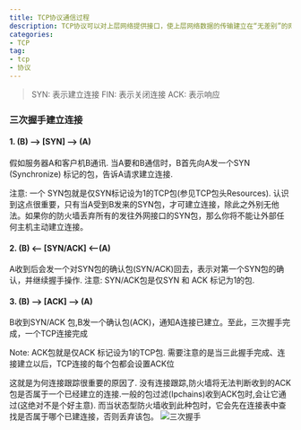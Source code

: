 ```yaml
---
title: TCP协议通信过程
description: TCP协议可以对上层网络提供接口，使上层网络数据的传输建立在“无差别”的网络之上。
categories:
- TCP
tag:
- tcp
- 协议
---
```

>SYN: 表示建立连接		FIN: 表示关闭连接		ACK: 表示响应

### 三次握手建立连接

#### 1. (B) --> [SYN] --> (A) 
 
假如服务器A和客户机B通讯. 当A要和B通信时，B首先向A发一个SYN (Synchronize) 标记的包，告诉A请求建立连接. 
 
注意: 一个 SYN包就是仅SYN标记设为1的TCP包(参见TCP包头Resources). 认识到这点很重要，只有当A受到B发来的SYN包，才可建立连接，除此之外别无他法。如果你的防火墙丢弃所有的发往外网接口的SYN包，那么你将不能让外部任何主机主动建立连接。

#### 2. (B) <-- [SYN/ACK] <--(A) 
 
A收到后会发一个对SYN包的确认包(SYN/ACK)回去，表示对第一个SYN包的确认，并继续握手操作. 
注意: SYN/ACK包是仅SYN 和 ACK 标记为1的包. 

#### 3. (B) --> [ACK] --> (A) 
 
B收到SYN/ACK 包,B发一个确认包(ACK)，通知A连接已建立。至此，三次握手完成，一个TCP连接完成 
 
Note: ACK包就是仅ACK 标记设为1的TCP包. 需要注意的是当三此握手完成、连接建立以后，TCP连接的每个包都会设置ACK位

这就是为何连接跟踪很重要的原因了. 没有连接跟踪,防火墙将无法判断收到的ACK包是否属于一个已经建立的连接.一般的包过滤(Ipchains)收到ACK包时,会让它通过(这绝对不是个好主意). 而当状态型防火墙收到此种包时，它会先在连接表中查找是否属于哪个已建连接，否则丢弃该包。
![三次握手](http://pbsqhvyvi.bkt.clouddn.com/tcp1.gif "tcp通信三次握手")